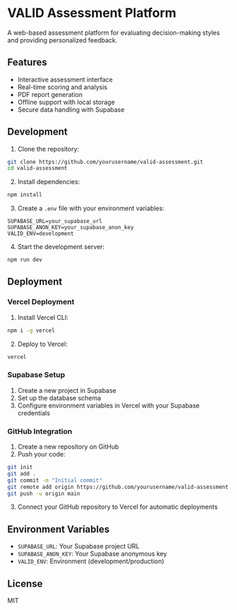 # VALID Assessment Platform

A web-based assessment platform for evaluating decision-making styles and providing personalized feedback.

## Features

- Interactive assessment interface
- Real-time scoring and analysis
- PDF report generation
- Offline support with local storage
- Secure data handling with Supabase

## Development

1. Clone the repository:
```bash
git clone https://github.com/yourusername/valid-assessment.git
cd valid-assessment
```

2. Install dependencies:
```bash
npm install
```

3. Create a `.env` file with your environment variables:
```env
SUPABASE_URL=your_supabase_url
SUPABASE_ANON_KEY=your_supabase_anon_key
VALID_ENV=development
```

4. Start the development server:
```bash
npm run dev
```

## Deployment

### Vercel Deployment

1. Install Vercel CLI:
```bash
npm i -g vercel
```

2. Deploy to Vercel:
```bash
vercel
```

### Supabase Setup

1. Create a new project in Supabase
2. Set up the database schema
3. Configure environment variables in Vercel with your Supabase credentials

### GitHub Integration

1. Create a new repository on GitHub
2. Push your code:
```bash
git init
git add .
git commit -m "Initial commit"
git remote add origin https://github.com/yourusername/valid-assessment.git
git push -u origin main
```

3. Connect your GitHub repository to Vercel for automatic deployments

## Environment Variables

- `SUPABASE_URL`: Your Supabase project URL
- `SUPABASE_ANON_KEY`: Your Supabase anonymous key
- `VALID_ENV`: Environment (development/production)

## License

MIT
